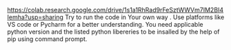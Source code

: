 https://colab.research.google.com/drive/1s1a1RhRad9rFeSztWWVm7IM2BI4Iemha?usp=sharing
Try to run the code in Your own way .
Use platforms like VS code or Pycharm for a better understanding.
You need applicable python version and the listed python libereries to be insalled by the help of pip using command prompt.

